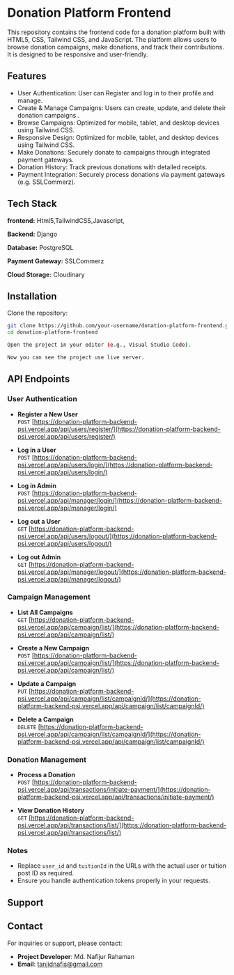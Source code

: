 
# Donation Platform Frontend

This repository contains the frontend code for a donation platform built with HTML5, CSS, Tailwind CSS, and JavaScript. The platform allows users to browse donation campaigns, make donations, and track their contributions. It is designed to be responsive and user-friendly.



## Features

- User Authentication: User can Register and log in to their profile and  manage.
- Create & Manage Campaigns: Users can create, update, and delete their donation campaigns..
- Browse Campaigns: Optimized for mobile, tablet, and desktop devices using Tailwind CSS.
- Responsive Design: Optimized for mobile, tablet, and desktop devices using Tailwind CSS.
- Make Donations: Securely donate to campaigns through integrated payment gateways.
- Donation History: Track previous donations with detailed receipts.
- Payment Integration: Securely process donations via  payment gateways (e.g. SSLCommerz).





## Tech Stack

**frontend:** Html5,TailwindCSS,Javascript,

**Backend:** Django

**Database:** PostgreSQL

**Payment Gateway:** SSLCommerz

**Cloud Storage:** Cloudinary




## Installation

Clone the repository:

```bash
git clone https://github.com/your-username/donation-platform-frontend.git
cd donation-platform-frontend


```


```bash
Open the project in your editor (e.g., Visual Studio Code).
```
```bash
Now you can see the project use live server.
```



## API Endpoints

### User Authentication

- **Register a New User**  
  `POST` [https://donation-platform-backend-psi.vercel.app/api/users/register/](https://donation-platform-backend-psi.vercel.app/api/users/register/)
  
- **Log in a User**  
  `POST` [https://donation-platform-backend-psi.vercel.app/api/users/login/](https://donation-platform-backend-psi.vercel.app/api/users/login/)
  
- **Log in Admin**  
  `POST` [https://donation-platform-backend-psi.vercel.app/api/manager/login/](https://donation-platform-backend-psi.vercel.app/api/manager/login/)
  
- **Log out a User**  
  `GET` [https://donation-platform-backend-psi.vercel.app/api/users/logout/](https://donation-platform-backend-psi.vercel.app/api/users/logout/)
  
- **Log out Admin**  
  `GET` [https://donation-platform-backend-psi.vercel.app/api/manager/logout/](https://donation-platform-backend-psi.vercel.app/api/manager/logout/)

### Campaign Management

- **List All Campaigns**  
  `GET` [https://donation-platform-backend-psi.vercel.app/api/campaign/list/](https://donation-platform-backend-psi.vercel.app/api/campaign/list/)
  
- **Create a New Campaign**  
  `POST` [https://donation-platform-backend-psi.vercel.app/api/campaign/list/](https://donation-platform-backend-psi.vercel.app/api/campaign/list/)
  
- **Update a Campaign**  
  `PUT` [https://donation-platform-backend-psi.vercel.app/api/campaign/list/campaignId/](https://donation-platform-backend-psi.vercel.app/api/campaign/list/campaignId/)
  
- **Delete a Campaign**  
  `DELETE` [https://donation-platform-backend-psi.vercel.app/api/campaign/list/campaignId/](https://donation-platform-backend-psi.vercel.app/api/campaign/list/campaignId/)

### Donation Management

- **Process a Donation**  
  `POST` [https://donation-platform-backend-psi.vercel.app/api/transactions/initiate-payment/](https://donation-platform-backend-psi.vercel.app/api/transactions/initiate-payment/)
  
- **View Donation History**  
  `GET` [https://donation-platform-backend-psi.vercel.app/api/transactions/list/](https://donation-platform-backend-psi.vercel.app/api/transactions/list/)

### Notes

- Replace `user_id` and `tuitionId` in the URLs with the actual user or tuition post ID as required.
- Ensure you handle authentication tokens properly in your requests.


## Support


## Contact

For inquiries or support, please contact:
- **Project Developer**: Md. Nafijur Rahaman
- **Email**: tanjidnafis@gmail.com


